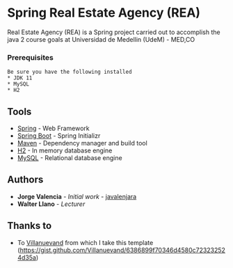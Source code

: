 # Spring Real Estate Agency (REA)
Real Estate Agency (REA) is a Spring project carried out to accomplish the java 2 course goals at Universidad de Medellin (UdeM) - MED,CO

### Prerequisites

```
Be sure you have the following installed
* JDK 11
* MySQL
* H2
```

## Tools

* [Spring](https://spring.io/) - Web Framework
* [Spring Boot](https://start.spring.io/) - Spring Initializr
* [Maven](https://maven.apache.org/) - Dependency manager and build tool
* [H2](https://www.h2database.com) - In memory database engine
* [MySQL](https://www.mysql.com) - Relational database engine

## Authors

* **Jorge Valencia** - *Initial work* - [javalenjara](https://github.com/javalenjara)
* **Walter Llano** - *Lecturer* 

## Thanks to

* To [Villanuevand](https://github.com/Villanuevand) from which I take this template (https://gist.github.com/Villanuevand/6386899f70346d4580c723232524d35a)
